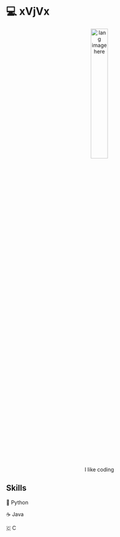# :computer: xVjVx

<p align="center"><img width="30%" src="https://github.com/alansmathew/alansmathew/raw/master/lang.gif" alt="lang image here" /></p>

<p align="center">I like coding</p>

## Skills

<p>🐍 Python </p>
<p>☕ Java </p>
<p>🇨 C</p>
